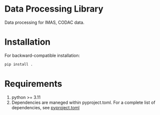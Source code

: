 # Data Processing Library
Data processing for IMAS, CODAC data.

# Installation
For backward-compatible installation:
```bash
pip install .
```

# Requirements
1. python >= 3.11
2. Dependencies are maneged within pyproject.toml. For a complete list of dependencies, see [pyproject.toml](https://git.iter.org/projects/VIS/repos/iplotprocessing/browse/pyproject.toml)
